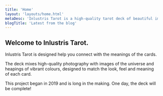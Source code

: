 ```yaml
---
title: 'Home'
layout: 'layouts/home.html'
metaDesc: 'Inlustris Tarot is a high-quality tarot deck of beautiful imagery and gorgeous colour to help you connect with the meanings behind tarot.'
blogTitle: 'Latest from the blog'
---
```


## Welcome to Inlustris Tarot.

Inlustris Tarot is designed help you connect with the meanings of the cards.

The deck mixes high-quality photography with images of the universe and heapings of vibrant colours, designed to match the look, feel and meaning of each card.

This project began in 2019 and is long in the making. One day, the deck will be complete!
